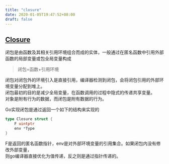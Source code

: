 ```yaml
---
title: "closure"
date: 2020-01-05T19:47:52+08:00
draft: false
---
```

## [Closure](https://en.wikipedia.org/wiki/Closure_(computer_programming))
闭包是由函数及其相关引用环境组合而成的实体，一般通过在匿名函数中引用外部函数的局部变量或包全局变量构成
> 闭包=函数+引用环境

闭包对闭包外的环境引入是直接引用，编译器检测到闭包，会将闭包引用的外部环境变量分配到堆上。  
闭包最初的目的是减少全局变量，在函数调用的过程中隐式的传递共享变量。  
对象是附有行为的数据，而闭包是附有数据的行为。

Go实现闭包是通过返回一个如下的结构来实现的
```go
type Closure struct {
	F uintptr
	env *Type
}
```
F是返回的匿名函数指针，env是对外部环境变量的引用集合。如果闭包内没有修改外部变量，  
则go编译器直接优化为值传递，反之则是通过指针传递的。

